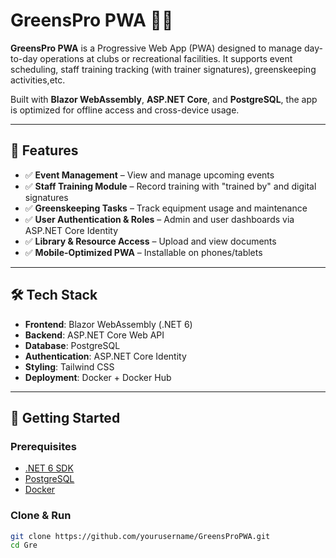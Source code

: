 # GreensPro PWA 🏌️‍♂️

**GreensPro PWA** is a Progressive Web App (PWA) designed to manage day-to-day operations at clubs or recreational facilities. It supports event scheduling, staff training tracking (with trainer signatures), greenskeeping activities,etc.

Built with **Blazor WebAssembly**, **ASP.NET Core**, and **PostgreSQL**, the app is optimized for offline access and cross-device usage.

---

## 🚀 Features

- ✅ **Event Management** – View and manage upcoming events
- ✅ **Staff Training Module** – Record training with "trained by" and digital signatures
- ✅ **Greenskeeping Tasks** – Track equipment usage and maintenance
- ✅ **User Authentication & Roles** – Admin and user dashboards via ASP.NET Core Identity
- ✅ **Library & Resource Access** – Upload and view documents
- ✅ **Mobile-Optimized PWA** – Installable on phones/tablets

---

## 🛠️ Tech Stack

- **Frontend**: Blazor WebAssembly (.NET 6)
- **Backend**: ASP.NET Core Web API
- **Database**: PostgreSQL
- **Authentication**: ASP.NET Core Identity
- **Styling**: Tailwind CSS
- **Deployment**: Docker + Docker Hub

---

## 🔧 Getting Started

### Prerequisites

- [.NET 6 SDK](https://dotnet.microsoft.com/en-us/download/dotnet/6.0)
- [PostgreSQL](https://www.postgresql.org/download/)
- [Docker](https://www.docker.com/)

### Clone & Run

```bash
git clone https://github.com/yourusername/GreensProPWA.git
cd Gre
